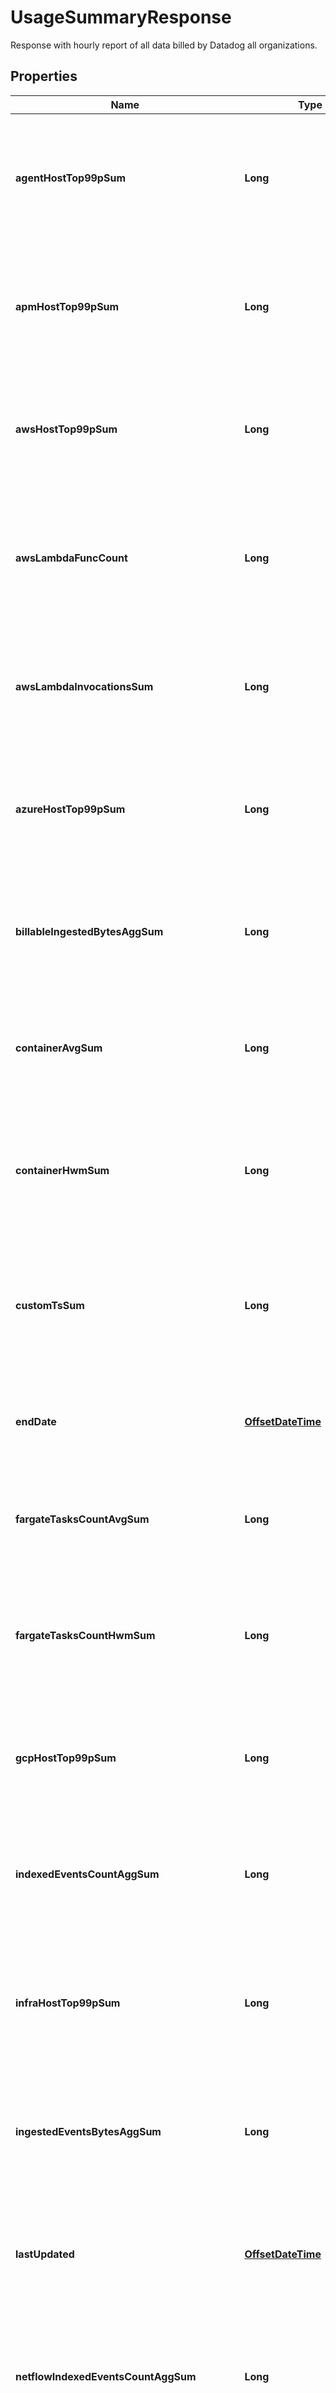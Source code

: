 

# UsageSummaryResponse

Response with hourly report of all data billed by Datadog all organizations.
## Properties

Name | Type | Description | Notes
------------ | ------------- | ------------- | -------------
**agentHostTop99pSum** | **Long** | Shows the 99th percentile of all agent hosts over all hours in the current month(s) for all organizations. |  [optional]
**apmHostTop99pSum** | **Long** | Shows the 99th percentile of all distinct APM hosts over all hours in the current month(s) for all organizations. |  [optional]
**awsHostTop99pSum** | **Long** | Shows the 99th percentile of all AWS hosts over all hours in the current month(s) for all organizations. |  [optional]
**awsLambdaFuncCount** | **Long** | Shows the average of the number of functions that executed 1 or more times each hour in the current month(s) for all organizations. |  [optional]
**awsLambdaInvocationsSum** | **Long** | Shows the sum of all AWS Lambda invocations over all hours in the current month(s) for all organizations. |  [optional]
**azureHostTop99pSum** | **Long** | Shows the 99th percentile of all Azure hosts over all hours in the current month(s) for all organizations. |  [optional]
**billableIngestedBytesAggSum** | **Long** | Shows the sum of all log bytes ingested over all hours in the current month(s) for all organizations. |  [optional]
**containerAvgSum** | **Long** | Shows the average of all distinct containers over all hours in the current month(s) for all organizations. |  [optional]
**containerHwmSum** | **Long** | Shows the high watermark of all distinct containers over all hours in the current month(s) for all organizations. |  [optional]
**customTsSum** | **Long** | Shows the average number of distinct custom metrics over all hours in the current month(s) for all organizations. |  [optional]
**endDate** | [**OffsetDateTime**](OffsetDateTime.md) | Shows the last date of usage in the current month(s) for all organizations. |  [optional]
**fargateTasksCountAvgSum** | **Long** | Shows the average of all Fargate tasks over all hours in the current month(s) for all organizations. |  [optional]
**fargateTasksCountHwmSum** | **Long** | Shows the high watermark of all Fargate tasks over all hours in the current month(s) for all organizations. |  [optional]
**gcpHostTop99pSum** | **Long** | Shows the 99th percentile of all GCP hosts over all hours in the current month(s) for all organizations. |  [optional]
**indexedEventsCountAggSum** | **Long** | Shows the sum of all log events indexed over all hours in the current month(s) for all organizations. |  [optional]
**infraHostTop99pSum** | **Long** | Shows the 99th percentile of all distinct infrastructure hosts over all hours in the current month(s) for all organizations. |  [optional]
**ingestedEventsBytesAggSum** | **Long** | Shows the sum of all log bytes ingested over all hours in the current month(s) for all organizations. |  [optional]
**lastUpdated** | [**OffsetDateTime**](OffsetDateTime.md) | Shows the the most recent hour in the current month(s) for all organizations for which all usages were calculated. |  [optional]
**netflowIndexedEventsCountAggSum** | **Long** | Shows the sum of all Network flows indexed over all hours in the current month(s) for all organizations. |  [optional]
**npmHostTop99pSum** | **Long** | Shows the 99th percentile of all distinct Networks hosts over all hours in the current month(s) for all organizations. |  [optional]
**rumSessionCountAggSum** | **Long** | Shows the sum of all RUM Sessions over all hours in the current month(s) for all organizations. |  [optional]
**startDate** | [**OffsetDateTime**](OffsetDateTime.md) | Shows the first date of usage in the current month(s) for all organizations. |  [optional]
**syntheticsBrowserCheckCallsCountAggSum** | **Long** | Shows the sum of all Synthetic browser tests over all hours in the current month(s) for all organizations. |  [optional]
**syntheticsCheckCallsCountAggSum** | **Long** | Shows the sum of all Synthetic API tests over all hours in the current month(s) for all organizations. |  [optional]
**traceSearchIndexedEventsCountAggSum** | **Long** | Shows the sum of all analyzed spans indexed over all hours in the current month(s) for all organizations. |  [optional]
**usage** | [**List&lt;UsageSummaryDate&gt;**](UsageSummaryDate.md) | An array of objects regarding hourly usage. |  [optional]



